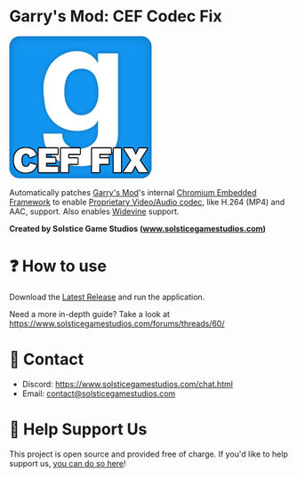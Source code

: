 # Garry's Mod: CEF Codec Fix

![GModCEFCodecFix](GModCEFCodecFixIcon.png)

Automatically patches [Garry's Mod](https://gmod.facepunch.com/)'s internal [Chromium Embedded Framework](https://en.wikipedia.org/wiki/Chromium_Embedded_Framework) to enable [Proprietary Video/Audio codec](https://www.chromium.org/audio-video), like H.264 (MP4) and AAC, support. Also enables [Widevine](https://www.widevine.com) support.

**Created by Solstice Game Studios (www.solsticegamestudios.com)**

# ❓ How to use
Download the [Latest Release](https://github.com/solsticegamestudios/GModCEFCodecFix/releases) and run the application.

Need a more in-depth guide? Take a look at https://www.solsticegamestudios.com/forums/threads/60/

# 📢 Contact
* Discord: https://www.solsticegamestudios.com/chat.html
* Email: contact@solsticegamestudios.com

# 💖 Help Support Us
This project is open source and provided free of charge. If you'd like to help support us, [you can do so here](https://www.solsticegamestudios.com/donate.php)!
